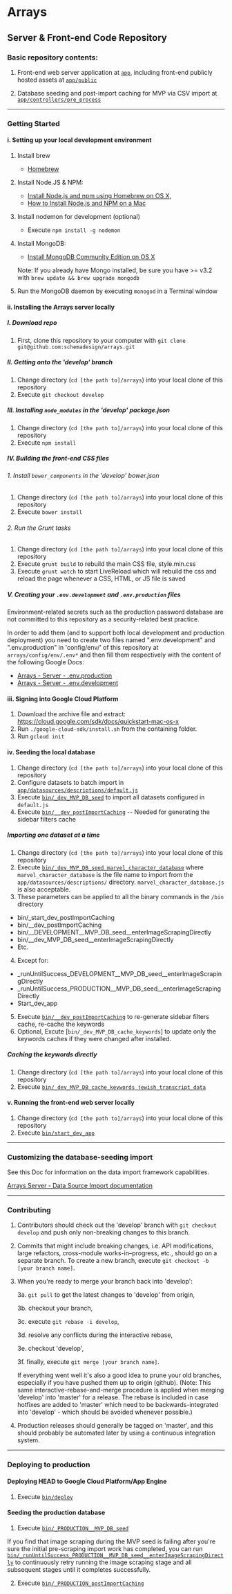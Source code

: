# Arrays

## Server & Front-end Code Repository

### Basic repository contents:

1. Front-end web server application at [`app`](app), including front-end publicly hosted assets at [`app/public`](app/public)

2. Database seeding and post-import caching for MVP via CSV import at [`app/controllers/pre_process`](app/controllers/pre_process)


---------------------

### Getting Started

#### i. Setting up your local development environment

1. Install brew

	* [Homebrew](http://brew.sh)

2. Install Node.JS & NPM: 
	* [Install Node.js and npm using Homebrew on OS X](https://changelog.com/install-node-js-with-homebrew-on-os-x/), 
	* [How to Install Node.js and NPM on a Mac](http://blog.teamtreehouse.com/install-node-js-npm-mac)

3. Install nodemon for development (optional)
    * Execute `npm install -g nodemon`

4. Install MongoDB: 
	* [Install MongoDB Community Edition on OS X](https://docs.mongodb.org/manual/tutorial/install-mongodb-on-os-x/)
	
    Note: If you already have Mongo installed, be sure you have >= v3.2 with `brew update && brew upgrade mongodb`
    
5. Run the MongoDB daemon by executing `monogod` in a Terminal window

#### ii. Installing the Arrays server locally

##### I. Download repo

1. First, clone this repository to your computer with `git clone git@github.com:schemadesign/arrays.git`

##### II. Getting onto the 'develop' branch

1. Change directory (`cd [the path to]/arrays`) into your local clone of this repository
2. Execute `git checkout develop`

##### III. Installing `node_modules` in the 'develop' package.json

1. Change directory (`cd [the path to]/arrays`) into your local clone of this repository
2. Execute `npm install`

##### IV. Building the front-end CSS files

###### 1. Install `bower_components` in the 'develop' bower.json

1. Change directory (`cd [the path to]/arrays`) into your local clone of this repository
2. Execute `bower install`

###### 2. Run the Grunt tasks

1. Change directory (`cd [the path to]/arrays`) into your local clone of this repository
2. Execute `grunt build` to rebuild the main CSS file, style.min.css
3. Execute `grunt watch` to start LiveReload which will rebuild the css and reload the page whenever a CSS, HTML, or JS file is saved

##### V. Creating your `.env.development` and `.env.production` files

Environment-related secrets such as the production password database are not committed to this repository as a security-related best practice.

In order to add them (and to support both local development and production deployment) you need to create two files named ".env.development" and ".env.production" in 'config/env/' of this repository at `arrays/config/env/.env*` and then fill them respectively with the content of the following Google Docs:

* [Arrays - Server - .env.production](https://docs.google.com/document/d/1d1IoAHgGPB4bwWGaYprtBFSVoLEcoEuw4WdruUt-v9k/)
* [Arrays - Server - .env.development](https://docs.google.com/document/d/15-SkjQHqznSMOWevEH6yZvshdNqMzN4RErMhOPFz3jc/)

#### iii. Signing into Google Cloud Platform

1. Download the archive file and extract: https://cloud.google.com/sdk/docs/quickstart-mac-os-x
2. Run `./google-cloud-sdk/install.sh` from the containing folder.
3. Run `gcloud init`


#### iv. Seeding the local database

1. Change directory (`cd [the path to]/arrays`) into your local clone of this repository
2. Configure datasets to batch import in [`app/datasources/descriptions/default.js`](app/datasources/descriptions/default.js)
3. Execute [`bin/_dev_MVP_DB_seed`](bin/_dev_MVP_DB_seed) to import all datasets configured in `default.js`
4. Execute [`bin/__dev_postImportCaching`](bin/__dev_postImportCaching) -- Needed for generating the sidebar filters cache

##### Importing one dataset at a time

1. Change directory (`cd [the path to]/arrays`) into your local clone of this repository
2. Execute [`bin/_dev_MVP_DB_seed marvel_character_database`](bin/_dev_MVP_DB_seed) where `marvel_character_database` is the file name to import from the `app/datasources/descriptions/` directory. `marvel_character_database.js` is also acceptable.
3. These parameters can be applied to all the binary commands in the `/bin` directory
  * bin/_start_dev_postImportCaching
  * bin/__dev_postImportCaching
  * bin/__DEVELOPMENT__MVP_DB_seed__enterImageScrapingDirectly
  * bin/__dev_MVP_DB_seed__enterImageScrapingDirectly
  * Etc.
4. Except for:
  * _runUntilSuccess_DEVELOPMENT__MVP_DB_seed__enterImageScrapingDirectly
  * _runUntilSuccess_PRODUCTION__MVP_DB_seed__enterImageScrapingDirectly 
  * Start_dev_app
5. Execute [`bin/__dev_postImportCaching`](bin/__dev_postImportCaching) to re-generate sidebar filters cache, re-cache the keywords
6. Optional, Excute [`bin/_dev_MVP_DB_cache_keywords`] to update only the keywords caches if they were changed after installed.

##### Caching the keywords directly
1. Change directory (`cd [the path to]/arrays`) into your local clone of this repository
2. Execute [`bin/_dev_MVP_DB_cache_keywords jewish_transcript_data`](bin/_dev_MVP_DB_cache_keywords)

#### v. Running the front-end web server locally

1. Change directory (`cd [the path to]/arrays`) into your local clone of this repository
2. Execute [`bin/start_dev_app`](bin/start_dev_app)


---------------------

### Customizing the database-seeding import

See this Doc for information on the data import framework capabilities.

[Arrays Server - Data Source Import documentation](https://docs.google.com/document/d/1v4L14gCiEI1_z5sqOVC2RFNZVgtGC--pvEf8yN9y-rU/edit#heading=h.qi2u6fyf9xdo)


---------------------

### Contributing
1. Contributors should check out the 'develop' branch with `git checkout develop` and push only non-breaking changes to this branch. 

2. Commits that might include breaking changes, i.e. API modifications, large refactors, cross-module works-in–progress, etc., should go on a separate branch. To create a new branch, execute `git checkout -b [your branch name]`. 

3. When you're ready to merge your branch back into 'develop':

	3a. `git pull` to get the latest changes to 'develop' from origin,

	3b. checkout your branch, 
	
	3c. execute `git rebase -i develop`, 
	
	3d. resolve any conflicts during the interactive rebase, 
	
	3e. checkout 'develop',
	
	3f. finally, execute `git merge [your branch name]`. 

	If everything went well it's also a good idea to prune your old branches, especially if you have pushed them up to origin (github). (Note: This same interactive-rebase-and-merge procedure is applied when merging 'develop' into 'master' for a release. The rebase is included in case hotfixes are added to 
	'master' which need to be backwards-integrated into 'develop' - which should be avoided whenever possible.) 

4. Production releases should generally be tagged on 'master', and this should probably be automated later by using a continuous integration system.


---------------------

### Deploying to production 

#### Deploying HEAD to Google Cloud Platform/App Engine

1. Execute [`bin/deploy`](bin/deploy)

#### Seeding the production database

1. Execute [`bin/_PRODUCTION__MVP_DB_seed`](bin/_PRODUCTION__MVP_DB_seed)

If you find that image scraping during the MVP seed is failing after you're sure the initial pre-scraping import work has completed, you can run [`bin/_runUntilSuccess_PRODUCTION__MVP_DB_seed__enterImageScrapingDirectly`](_runUntilSuccess_PRODUCTION__MVP_DB_seed__enterImageScrapingDirectly) to continuously retry running the image scraping stage and all subsequent stages until it completes successfully.

2. Execute [`bin/_PRODUCTION_postImportCaching`](bin/_PRODUCTION_postImportCaching)
